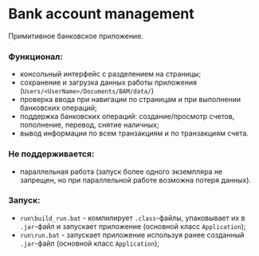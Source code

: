 # Bank account management
Примитивное банковское приложение.

### Функционал:
- консольный интерфейс с разделением на страницы;
- сохранение и загрузка данных работы приложения (`Users/<UserName>/Documents/BAM/data/`)
- проверка ввода при навигации по страницам и при выполнении банковских операций;
- поддержка банковских операций: создание/просмотр счетов, пополнение, перевод, снятие наличных;
- вывод информации по всем транзакциям и по транзакциям счета.
  
### Не поддерживается:
- параллельная работа (запуск более одного экземпляра не запрещен, но при параллельной работе возможна потеря данных).

### Запуск:
- `run\build_run.bat` - компилирует `.class`-файлы, упаковывает их в `.jar`-файл и запускает приложение (основной класс `Application`);
- `run\run.bat` - запускает приложение используя ранее созданный `.jar`-файл (основной класс `Application`);